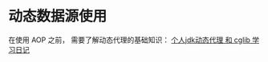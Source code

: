 # 动态数据源使用

在使用 AOP 之前， 需要了解动态代理的基础知识： [个人jdk动态代理 和 cglib 学习日记](https://github.com/luoshijiang/datasource-dynamic/blob/master/HELP_PROXY.md)

